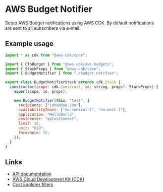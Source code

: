 # AWS Budget Notifier

Setup AWS Budget notifications using AWS CDK.
By default notifications are sent to all subscribers via e-mail.

## Example usage

```javascript
import * as cdk from "@aws-cdk/core";

import { CfnBudget } from "@aws-cdk/aws-budgets";
import { StackProps } from "@aws-cdk/core";
import { BudgetNotifier } from "./budget_notifier";

export class BudgetNotifierStack extends cdk.Stack {
  constructor(scope: cdk.Construct, id: string, props?: StackProps) {
    super(scope, id, props);

    new BudgetNotifier(this, "test", {
      recipients: ["john@doe.com"],
      availabilityZones: ["eu-central-1", "eu-west-1"],
      application: "HelloWorld",
      costCenter: "myCostCenter",
      limit: 10,
      unit: "USD",
      threshold: 75,
    });
  }
}
```

## Links

* [API documentation](./API.md)
* [AWS Cloud Development Kit (CDK)](https://github.com/aws/aws-cdk)
* [Cost Explorer filters](https://docs.aws.amazon.com/awsaccountbilling/latest/aboutv2/ce-filtering.html)
